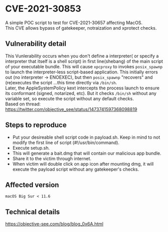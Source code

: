 # CVE-2021-30853

A simple POC script to test for CVE-2021-30657 affecting MacOS. <br/>
This CVE allows bypass of gatekeeper, notraization and xprotect checks.
## Vulnerability detail

This Vunlerability occurs when you don't define a interpreter( or specify a interpreter that itself is a shell script) in first line(shebang) of the main script of your executable bundle. This will cause `xpcproxy` to invokes `posix_spawnp` to launch the interpreter-less script-based application. This initially errors out (no interpreter → ENOEXEC), but then `posix_spawnp` "recovers" and (re)executes the script ...this time directly via `/bin/sh`.<br/> Later, the AppleSystemPolicy kext intercepts the process launch to ensure its conformant (signed, notarized, etc). But it checks `/bin/sh` without any variable set, so execute the script without any default checks.<br/> Based on thread: https://twitter.com/objective_see/status/1473741597368098819


## Steps to reproduce
* Put your desireable shell script code in payload.sh. Keep in mind to not modify the first line of script (#!/usr/bin/command).
* Execute setup.sh.
* This will generate a bait.dmg that will contain our malicious app bundle.
* Share it to the victim through internet.
* When victim will double click on app icon after mounting dmg, it will execute the payload script without any gatekeeper's checks.

## Affected version

    macOS Big Sur < 11.6

## Technical details
https://objective-see.com/blog/blog_0x6A.html


